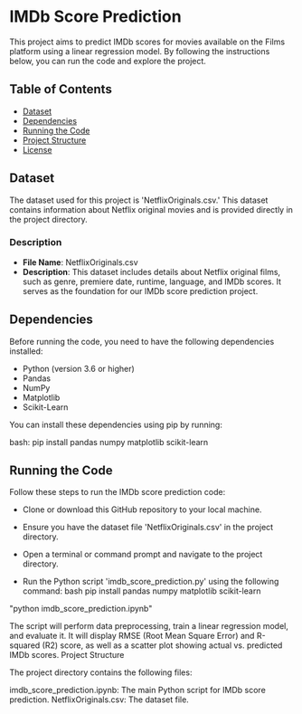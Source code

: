 # IMDb Score Prediction

This project aims to predict IMDb scores for movies available on the Films platform using a linear regression model. By following the instructions below, you can run the code and explore the project.

## Table of Contents

- [Dataset](#dataset)
- [Dependencies](#dependencies)
- [Running the Code](#running-the-code)
- [Project Structure](#project-structure)
- [License](#license)

## Dataset

The dataset used for this project is 'NetflixOriginals.csv.' This dataset contains information about Netflix original movies and is provided directly in the project directory.

### Description

- **File Name**: NetflixOriginals.csv
- **Description**: This dataset includes details about Netflix original films, such as genre, premiere date, runtime, language, and IMDb scores. It serves as the foundation for our IMDb score prediction project.

## Dependencies

Before running the code, you need to have the following dependencies installed:

- Python (version 3.6 or higher)
- Pandas
- NumPy
- Matplotlib
- Scikit-Learn

You can install these dependencies using pip by running:

bash:
pip install pandas numpy matplotlib scikit-learn

## Running the Code

Follow these steps to run the IMDb score prediction code:

* Clone or download this GitHub repository to your local machine.

* Ensure you have the dataset file 'NetflixOriginals.csv' in the project directory.

* Open a terminal or command prompt and navigate to the project directory.

* Run the Python script 'imdb_score_prediction.py' using the following command:
bash
pip install pandas numpy matplotlib scikit-learn

"python imdb_score_prediction.ipynb"

The script will perform data preprocessing, train a linear regression model, and evaluate it. It will display RMSE (Root Mean Square Error) and R-squared (R2) score, as well as a scatter plot showing actual vs. predicted IMDb scores.
Project Structure

The project directory contains the following files:

imdb_score_prediction.ipynb: The main Python script for IMDb score prediction.
NetflixOriginals.csv: The dataset file.
